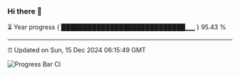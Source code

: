 ### Hi there 👋

⏳ Year progress { ████████████████████████████▁▁ } 95.43 %

---

⏰ Updated on Sun, 15 Dec 2024 06:15:49 GMT

![Progress Bar CI](https://github.com/code-lakshay/GitHub-Actions-Demo/workflows/Progress%20Bar%20CI/badge.svg)
